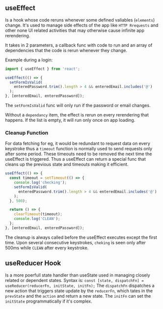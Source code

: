 ## useEffect

Is a hook whose code reruns whenever some defined valiables (`elements`) change. It's used to manage side effects of the app like `HTTP Rrequests` and other none UI related activities that may otherwise cause infinite app rerendering.

It takes in 2 parameters, a callback func with code to run and an array of dependencies that the code is rerun whenever they change.

Example during a login:

```js
import { useEffect } from 'react';

useEffect(() => {
  setFormIsValid(
    enteredPassword.trim().length > 4 && enteredEmail.includes('@')
  );
}, [enteredEmail, enteredPassword]);
```

The `setFormIsValid` func will only run if the password or email changes.

Without a `dependancy` item, the effect is rerun on every rerendering that happens. If the list is empty, it will run only once on app loading.

### Cleanup Function

For data fetching for eg, it would be redundant to request data on every keystroke thus a `timeout` function is normally used to send requests only after some period. These timeouts need to be removed the next time the useEffect is triggered.
Thus a useEffect can return a special func that cleans up the previous state and timeouts making it efficient.

```js
useEffect(() => {
  const timeout = setTimeout(() => {
    console.log('checking');
    setFormIsValid(
      enteredPassword.trim().length > 4 && enteredEmail.includes('@')
    );
  }, 500);

  return () => {
    clearTimeout(timeout);
    console.log('CLEAN');
  };
}, [enteredEmail, enteredPassword]);
```

The cleanup is always called before the useEffect executes except the first time. Upon several consecutive keystrokes, `cheking` is seen only after 500ms while `CLEAN` after every keystroke.

## useReducer Hook

Is a more poerfull state handler than useState used in managing closely related or dependent states. Syntax is:
`const [state, dispatchFn] = useReducer(reducerFn, initState, initFn);`
The `dispatchFn` dispatches a new action that triggers state update by the `reducerFn`, which tates in the `prevState` and the `action` and return a new state. The `initFn` can set the `initState` programmatically if it's complex.
